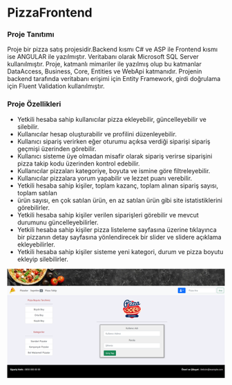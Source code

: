# PizzaFrontend

### Proje Tanıtımı
Proje bir pizza satış projesidir.Backend kısmı C# ve ASP ile Frontend kısmı ise 
ANGULAR ile yazılmıştır. Veritabanı olarak Microsoft SQL Server kullanılmıştır. Proje,
katmanlı mimariler ile yazılmış olup bu katmanlar DataAccess, Business, Core, Entities ve 
WebApi katmanıdır. Projenin backend tarafında veritabanı erişimi için Entity Framework, 
girdi doğrulama için Fluent Validation kullanılmıştır.

### Proje Özellikleri
- Yetkili hesaba sahip kullanıcılar pizza ekleyebilir, güncelleyebilir ve silebilir.
- Kullanıcılar hesap oluşturabilir ve profilini düzenleyebilir.
- Kullanıcı sipariş verirken eğer oturumu açıksa verdiği siparişi sipariş geçmişi üzerinden görebilir.
- Kullanıcı sisteme üye olmadan misafir olarak sipariş verirse siparişini pizza takip kodu üzerinden kontrol edebilir.
- Kullanıcılar pizzaları kategoriye, boyuta ve ismine göre filtreleyebilir.
- Kullanıcılar pizzalara yorum yapabilir ve lezzet puanı verebilir.
- Yetkili hesaba sahip kişiler, toplam kazanç, toplam alınan sipariş sayısı, toplam satılan 
- ürün sayısı, en çok satılan ürün, en az satılan ürün gibi site istatistiklerini görebilirler.
- Yetkili hesaba sahip kişiler verilen siparişleri görebilir ve mevcut durumunu güncelleyebilirler.
- Yetkili hesaba sahip kişiler pizza listeleme sayfasına üzerine tıklayınca bir pizzanın detay sayfasına yönlendirecek bir slider ve slidere açıklama ekleyebilirler.
- Yetkili hesaba sahip kişiler sisteme yeni kategori, durum ve pizza boyutu ekleyip silebilirler.

![1](https://raw.githubusercontent.com/enescakr55/PizzaFrontend-StajOdevi/master/ProjeImages/Giri%C5%9F%20Sayfas%C4%B1.png)
